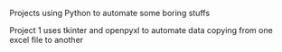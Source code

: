 
Projects using Python to automate some boring stuffs

Project 1 uses tkinter and openpyxl to automate data copying from one excel file to another
